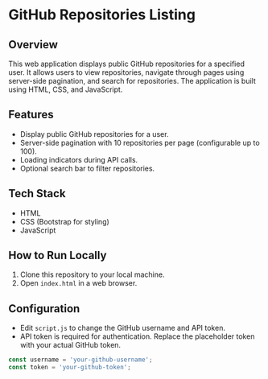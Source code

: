 # GitHub Repositories Listing

## Overview
This web application displays public GitHub repositories for a specified user. It allows users to view repositories, navigate through pages using server-side pagination, and search for repositories. The application is built using HTML, CSS, and JavaScript.

## Features
- Display public GitHub repositories for a user.
- Server-side pagination with 10 repositories per page (configurable up to 100).
- Loading indicators during API calls.
- Optional search bar to filter repositories.

## Tech Stack
- HTML
- CSS (Bootstrap for styling)
- JavaScript

## How to Run Locally
1. Clone this repository to your local machine.
2. Open `index.html` in a web browser.

## Configuration
- Edit `script.js` to change the GitHub username and API token.
- API token is required for authentication. Replace the placeholder token with your actual GitHub token.

```javascript
const username = 'your-github-username';
const token = 'your-github-token';
